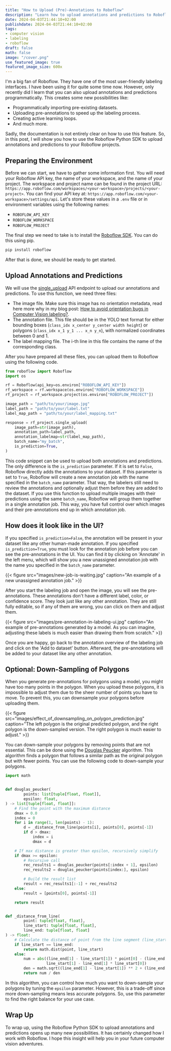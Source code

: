 ```yaml
---
title: "How to Upload (Pre)-Annotations to Roboflow"
description: "Learn how to upload annotations and predictions to Roboflow using the Python SDK, allowing you to import pre-existing datasets or create active learning loops programmatically."
date: 2024-04-03T21:44:10+02:00
publishdate: 2024-04-03T21:44:10+02:00
tags:
- computer vision
- labeling
- roboflow
draft: false
math: false
image: "/cover.png"
use_featured_image: true
featured_image_size: 600x
---
```


I'm a big fan of Roboflow.
They have one of the most user-friendly labeling interfaces.
I have been using it for quite some time now.
However, only recently did I learn that you can also upload annotations and predictions programmatically.
This creates some new possibilities like:

- Programmatically importing pre-existing datasets.
- Uploading pre-annotations to speed up the labeling process.
- Creating active learning loops.
- And much more.

Sadly, the documentation is not entirely clear on how to use this feature.
So, in this post, I will show you how to use the Roboflow Python SDK to upload annotations and predictions to your Roboflow projects.

## Preparing the Environment

Before we can start, we have to gather some information first.
You will need your Roboflow API key, the name of your workspace, and the name of your project.
The workspace and project name can be found in the project URL: `https://app.roboflow.com/workspaces/<your-workspace>/projects/<your-project>`.
You can find your API key at: `https://app.roboflow.com/<your-workspace>/settings/api`.
Let's store these values in a `.env` file or in environment variables using the following names:

- `ROBOFLOW_API_KEY`
- `ROBOFLOW_WORKSPACE`
- `ROBOFLOW_PROJECT`

The final step we need to take is to install the [Roboflow SDK](https://docs.roboflow.com/api-reference/install-python-package).
You can do this using pip.

```bash
pip install roboflow
```

After that is done, we should be ready to get started.

## Upload Annotations and Predictions

We will use the [single_upload](https://docs.roboflow.com/api-reference/images/upload-an-annotation) API endpoint to upload our annotations and predictions.
To use this function, we need three files:

- The image file. Make sure this image has no orientation metadata, read here more why in my blog post: [How to avoid orientation bugs in Computer Vision labeling?](/blog/how-to-avoid-orientation-bugs-in-computer-vision-labeling/).
- The annotation file. This file should be in the YOLO text format for either bounding boxes (`class_idx x_center y_center width height`) or polygons (`class_idx x_1 y_1 ... x_n y_n`), with normalized coordinates between 0 and 1.
- The label mapping file. The i-th line in this file contains the name of the corresponding class.

After you have prepared all these files, you can upload them to Roboflow using the following code.

```python
from roboflow import Roboflow
import os

rf = Roboflow(api_key=os.environ["ROBOFLOW_API_KEY"])
rf_workspace = rf.workspace(os.environ["ROBOFLOW_WORKSPACE"])
rf_project = rf_workspace.project(os.environ["ROBOFLOW_PROJECT"])

image_path = "path/to/your/image.jpg"
label_path = "path/to/your/label.txt"
label_map_path = "path/to/your/label_mapping.txt"

response = rf_project.single_upload(
    image_path=str(image_path),
    annotation_path=label_path,
    annotation_labelmap=str(label_map_path),
    batch_name="my_batch", 
    is_prediction=True,
)
```

This code snippet can be used to upload both annotations and predictions.
The only difference is the `is_prediction` parameter.
If it is set to `False`, Roboflow directly adds the annotations to your dataset.
If this parameter is set to `True`, Roboflow will create a new annotation job with the name specified in the `batch_name` parameter.
That way, the labelers still need to review the annotations and optionally adjust them before they are added to the dataset.
If you use this function to upload multiple images with their predictions using the same `batch_name`, Roboflow will group them together in a single annotation job.
This way, you have full control over which images and their pre-annotations end up in which annotation job.

## How does it look like in the UI?

If you specified `is_prediction=False`, the annotation will be present in your dataset like any other human-made annotation.
If you specified `is_prediction=True`, you must look for the annotation job before you can see the pre-annotations in the UI.
You can find it by clicking on 'Annotate' in the left menu, which will show you a new unassigned annotation job with the name you specified in the `batch_name` parameter.

{{< figure src="images/new-job-is-waiting.jpg" caption="An example of a new unassigned annotation job." >}}

After you start the labeling job and open the image, you will see the pre-annotations.
These annotations don't have a different label, color, or confidence score.
They look just like any other annotation.
They are still fully editable, so if any of them are wrong, you can click on them and adjust them.

{{< figure src="images/pre-annotation-in-labeling-ui.jpg" caption="An example of pre-annotations generated by a model. As you can imagine, adjusting these labels is much easier than drawing them from scratch." >}}

Once you are happy, go back to the annotation overview of the labeling job and click on the 'Add to dataset' button.
Afterward, the pre-annotations will be added to your dataset like any other annotation.

## Optional: Down-Sampling of Polygons

When you generate pre-annotations for polygons using a model, you might have too many points in the polygon.
When you upload these polygons, it is impossible to adjust them due to the sheer number of points you have to move.
To prevent this, you can downsample your polygons before uploading them.

{{< figure src="images/effect_of_downsampling_on_polygon_prediction.jpg" caption="The left polygon is the original predicted polygon, and the right polygon is the down-sampled version. The right polygon is much easier to adjust." >}}

You can down-sample your polygons by removing points that are not essential.
This can be done using the [Douglas Peucker](https://en.wikipedia.org/wiki/Ramer%E2%80%93Douglas%E2%80%93Peucker_algorithm) algorithm.
This algorithm finds a polygon that follows a similar path as the original polygon but with fewer points.
You can use the following code to down-sample your polygons.

```python
import math


def douglas_peucker(
        points: list[tuple[float, float]],
        epsilon: float,
) -> list[tuple[float, float]]:
    # Find the point with the maximum distance
    dmax = 0.0
    index = 0
    for i in range(1, len(points) - 1):
        d = _distance_from_line(points[i], points[0], points[-1])
        if d > dmax:
            index = i
            dmax = d

    # If max distance is greater than epsilon, recursively simplify
    if dmax >= epsilon:
        # Recursive call
        rec_results1 = douglas_peucker(points[:index + 1], epsilon)
        rec_results2 = douglas_peucker(points[index:], epsilon)

        # Build the result list
        result = rec_results1[:-1] + rec_results2
    else:
        result = [points[0], points[-1]]

    return result


def _distance_from_line(
        point: tuple[float, float],
        line_start: tuple[float, float],
        line_end: tuple[float, float]
) -> float:
    # Calculate the distance of point from the line segment (line_start, line_end)
    if line_start == line_end:
        return math.dist(point, line_start)
    else:
        num = abs((line_end[1] - line_start[1]) * point[0] - (line_end[0] - line_start[0]) * point[1] + line_end[0] *
                  line_start[1] - line_end[1] * line_start[0])
        den = math.sqrt((line_end[1] - line_start[1]) ** 2 + (line_end[0] - line_start[0]) ** 2)
        return num / den
```

In this algorithm, you can control how much you want to down-sample your polygons by tuning the `epsilon` parameter.
However, this is a trade-off since more down-sampling means less accurate polygons.
So, use this parameter to find the right balance for your use case.

## Wrap Up

To wrap up, using the Roboflow Python SDK to upload annotations and predictions opens up many new possibilities.
It has certainly changed how I work with Roboflow.
I hope this insight will help you in your future computer vision adventures.
